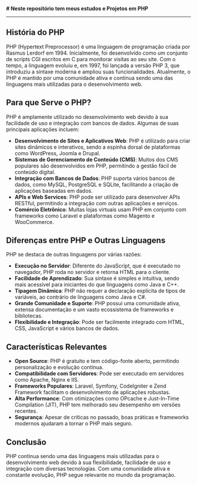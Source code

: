 **# Neste repositório tem meus estudos e Projetos em PHP**

---

## História do PHP

PHP (Hypertext Preprocessor) é uma linguagem de programação criada por Rasmus Lerdorf em 1994. Inicialmente, foi desenvolvido como um conjunto de scripts CGI escritos em C para monitorar visitas ao seu site. Com o tempo, a linguagem evoluiu e, em 1997, foi lançada a versão PHP 3, que introduziu a sintaxe moderna e ampliou suas funcionalidades. Atualmente, o PHP é mantido por uma comunidade ativa e continua sendo uma das linguagens mais utilizadas para o desenvolvimento web.

## Para que Serve o PHP?

PHP é amplamente utilizado no desenvolvimento web devido à sua facilidade de uso e integração com bancos de dados. Algumas de suas principais aplicações incluem:

- **Desenvolvimento de Sites e Aplicativos Web**: PHP é utilizado para criar sites dinâmicos e interativos, sendo a espinha dorsal de plataformas como WordPress, Joomla e Drupal.
- **Sistemas de Gerenciamento de Conteúdo (CMS)**: Muitos dos CMS populares são desenvolvidos em PHP, permitindo a gestão fácil de conteúdo digital.
- **Integração com Bancos de Dados**: PHP suporta vários bancos de dados, como MySQL, PostgreSQL e SQLite, facilitando a criação de aplicações baseadas em dados.
- **APIs e Web Services**: PHP pode ser utilizado para desenvolver APIs RESTful, permitindo a integração com outras aplicações e serviços.
- **Comércio Eletrônico**: Muitas lojas virtuais usam PHP em conjunto com frameworks como Laravel e plataformas como Magento e WooCommerce.

## Diferenças entre PHP e Outras Linguagens

PHP se destaca de outras linguagens por várias razões:

- **Execução no Servidor**: Diferente do JavaScript, que é executado no navegador, PHP roda no servidor e retorna HTML para o cliente.
- **Facilidade de Aprendizado**: Sua sintaxe é simples e intuitiva, sendo mais acessível para iniciantes do que linguagens como Java e C++.
- **Tipagem Dinâmica**: PHP não requer a declaração explícita de tipos de variáveis, ao contrário de linguagens como Java e C#.
- **Grande Comunidade e Suporte**: PHP possui uma comunidade ativa, extensa documentação e um vasto ecossistema de frameworks e bibliotecas.
- **Flexibilidade e Integração**: Pode ser facilmente integrado com HTML, CSS, JavaScript e vários bancos de dados.

## Características Relevantes

- **Open Source**: PHP é gratuito e tem código-fonte aberto, permitindo personalização e evolução contínua.
- **Compatibilidade com Servidores**: Pode ser executado em servidores como Apache, Nginx e IIS.
- **Frameworks Populares**: Laravel, Symfony, CodeIgniter e Zend Framework facilitam o desenvolvimento de aplicações robustas.
- **Alta Performance**: Com otimizações como OPcache e Just-In-Time Compilation (JIT), PHP tem melhorado seu desempenho em versões recentes.
- **Segurança**: Apesar de críticas no passado, boas práticas e frameworks modernos ajudaram a tornar o PHP mais seguro.

## Conclusão

PHP continua sendo uma das linguagens mais utilizadas para o desenvolvimento web devido à sua flexibilidade, facilidade de uso e integração com diversas tecnologias. Com uma comunidade ativa e constante evolução, PHP segue relevante no mundo da programação.



